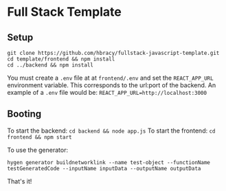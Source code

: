 # Full Stack Template

## Setup
```shell
git clone https://github.com/hbracy/fullstack-javascript-template.git
cd template/frontend && npm install
cd ../backend && npm install
```
You must create a `.env` file at at `frontend/.env` and set the `REACT_APP_URL` environment variable. This corresponds to the url:port of the backend. An example of a `.env` file would be:
```REACT_APP_URL=http://localhost:3000```

## Booting
To start the backend:
`cd backend && node app.js`
To start the frontend:
`cd frontend && npm start`

To use the generator:
```shell
hygen generator buildnetworklink --name test-object --functionName testGeneratedCode --inputName inputData --outputName outputData
```
That's it!

